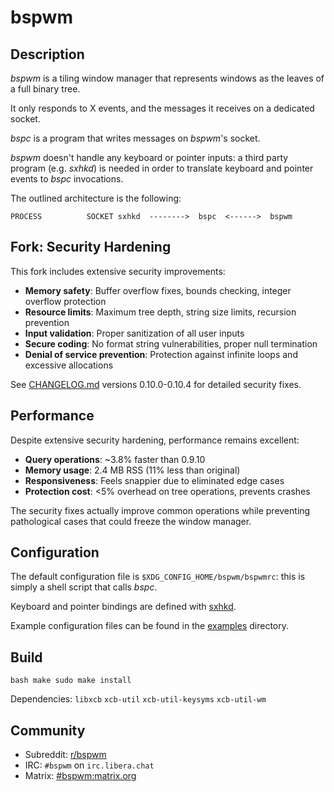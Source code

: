 # bspwm

## Description

*bspwm* is a tiling window manager that represents windows as the leaves of a
full binary tree.

It only responds to X events, and the messages it receives on a dedicated
socket.

*bspc* is a program that writes messages on *bspwm*'s socket.

*bspwm* doesn't handle any keyboard or pointer inputs: a third party program
(e.g. *sxhkd*) is needed in order to translate keyboard and pointer events to
*bspc* invocations.

The outlined architecture is the following:

``` PROCESS          SOCKET sxhkd  -------->  bspc  <------>  bspwm ```

## Fork: Security Hardening

This fork includes extensive security improvements:

- **Memory safety**: Buffer overflow fixes, bounds checking, integer overflow
protection
- **Resource limits**: Maximum tree depth, string size limits, recursion
prevention
- **Input validation**: Proper sanitization of all user inputs
- **Secure coding**: No format string vulnerabilities, proper null termination
- **Denial of service prevention**: Protection against infinite loops and
excessive allocations

See [CHANGELOG.md](doc/CHANGELOG.md) versions 0.10.0-0.10.4 for detailed
security fixes.

## Performance

Despite extensive security hardening, performance remains excellent:
- **Query operations**: ~3.8% faster than 0.9.10
- **Memory usage**: 2.4 MB RSS (11% less than original)
- **Responsiveness**: Feels snappier due to eliminated edge cases
- **Protection cost**: <5% overhead on tree operations, prevents crashes

The security fixes actually improve common operations while preventing
pathological cases that could freeze the window manager.

## Configuration

The default configuration file is `$XDG_CONFIG_HOME/bspwm/bspwmrc`: this is
simply a shell script that calls *bspc*.

Keyboard and pointer bindings are defined with
[sxhkd](https://github.com/baskerville/sxhkd).

Example configuration files can be found in the [examples](examples) directory.

## Build

```bash make sudo make install ```

Dependencies: `libxcb` `xcb-util` `xcb-util-keysyms` `xcb-util-wm`

## Community

- Subreddit: [r/bspwm](https://www.reddit.com/r/bspwm/)
- IRC: `#bspwm` on `irc.libera.chat`
- Matrix: [#bspwm:matrix.org](https://matrix.to/#/#bspwm:matrix.org)
